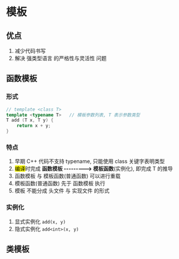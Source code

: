 # 模板

## 优点

1. 减少代码书写
2. 解决 强类型语言 的严格性与灵活性 问题

## 函数模板

### 形式

```c++
// template <class T>
template <typename T>   // 模板参数列表, T 表示参数类型
T add (T x, T y) {
    return x + y;
}
```

### 特点

1. 早期 C++ 代码不支持 typename, 只能使用 class 关键字表明类型
2. <mark>编译</mark>时完成 **函数模板 ---------> 模板函数**(实例化), 即完成 T 的推导
3. 函数模板 与 模板函数(普通函数) 可以进行重载
4. 模板函数(普通函数) 先于 函数模板 执行
5. 模板 不能分成 头文件 与 实现文件 的形式

### 实例化

1. 显式实例化 `add(x, y)`
2. 隐式实例化 `add<int>(x, y)`

## 类模板
